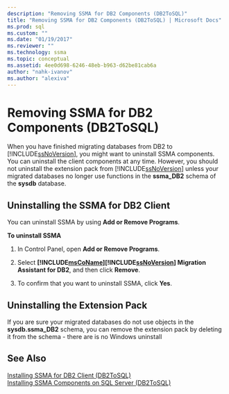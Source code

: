 ```yaml
---
description: "Removing SSMA for DB2 Components (DB2ToSQL)"
title: "Removing SSMA for DB2 Components (DB2ToSQL) | Microsoft Docs"
ms.prod: sql
ms.custom: ""
ms.date: "01/19/2017"
ms.reviewer: ""
ms.technology: ssma
ms.topic: conceptual
ms.assetid: 4ee0d698-6246-48eb-b963-d62be81cab6a
author: "nahk-ivanov"
ms.author: "alexiva"
---
```

# Removing SSMA for DB2 Components (DB2ToSQL)
When you have finished migrating databases from DB2 to [!INCLUDE[ssNoVersion](../../includes/ssnoversion-md.md)], you might want to uninstall SSMA components. You can uninstall the client components at any time. However, you should not uninstall the extension pack from [!INCLUDE[ssNoVersion](../../includes/ssnoversion-md.md)] unless your migrated databases no longer use functions in the **ssma_DB2** schema of the **sysdb** database.  
  
## Uninstalling the SSMA for DB2 Client  
You can uninstall SSMA by using **Add or Remove Programs**.  
  
**To uninstall SSMA**  
  
1.  In Control Panel, open **Add or Remove Programs**.  
  
2.  Select **[!INCLUDE[msCoName](../../includes/msconame_md.md)][!INCLUDE[ssNoVersion](../../includes/ssnoversion-md.md)] Migration Assistant for DB2**, and then click **Remove**.  
  
3.  To confirm that you want to uninstall SSMA, click **Yes**.  
  
## Uninstalling the Extension Pack  
If you are sure your migrated databases do not use objects in the **sysdb.ssma_DB2** schema, you can remove the extension pack by deleting it from the schema - there are is no Windows uninstall  
  
## See Also  
[Installing SSMA for DB2 Client &#40;DB2ToSQL&#41;](../../ssma/db2/installing-ssma-for-db2-client-db2tosql.md)  
[Installing SSMA Components on SQL Server &#40;DB2ToSQL&#41;](../../ssma/db2/installing-ssma-components-on-sql-server-db2tosql.md)  
  
